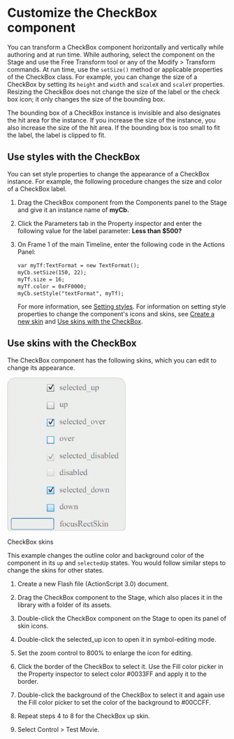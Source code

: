 # Customize the CheckBox component

You can transform a CheckBox component horizontally and vertically while
authoring and at run time. While authoring, select the component on the Stage
and use the Free Transform tool or any of the Modify \> Transform commands. At
run time, use the `setSize()` method or applicable properties of the CheckBox
class. For example, you can change the size of a CheckBox by setting its
`height` and `width` and `scaleX` and `scaleY` properties. Resizing the CheckBox
does not change the size of the label or the check box icon; it only changes the
size of the bounding box.

The bounding box of a CheckBox instance is invisible and also designates the hit
area for the instance. If you increase the size of the instance, you also
increase the size of the hit area. If the bounding box is too small to fit the
label, the label is clipped to fit.

## Use styles with the CheckBox

You can set style properties to change the appearance of a CheckBox instance.
For example, the following procedure changes the size and color of a CheckBox
label.

1.  Drag the CheckBox component from the Components panel to the Stage and give
    it an instance name of **myCb.**

2.  Click the Parameters tab in the Property inspector and enter the following
    value for the label parameter: **Less than \$500?**

3.  On Frame 1 of the main Timeline, enter the following code in the Actions
    Panel:

        var myTf:TextFormat = new TextFormat();
        myCb.setSize(150, 22);
        myTf.size = 16;
        myTf.color = 0xFF0000;
        myCb.setStyle("textFormat", myTf);

    For more information, see [Setting styles](./setting-styles.md). For
    information on setting style properties to change the component's icons and
    skins, see [Create a new skin](./about-skins.md#create-a-new-skin) and
    [Use skins with the CheckBox](#use-skins-with-the-checkbox).

## Use skins with the CheckBox

The CheckBox component has the following skins, which you can edit to change its
appearance.

![](../img/cu_ch_skins.png)

<caption>CheckBox skins</caption>

This example changes the outline color and background color of the component in
its `up` and `selectedUp` states. You would follow similar steps to change the
skins for other states.

1.  Create a new Flash file (ActionScript 3.0) document.

2.  Drag the CheckBox component to the Stage, which also places it in the
    library with a folder of its assets.

3.  Double-click the CheckBox component on the Stage to open its panel of skin
    icons.

4.  Double-click the selected_up icon to open it in symbol-editing mode.

5.  Set the zoom control to 800% to enlarge the icon for editing.

6.  Click the border of the CheckBox to select it. Use the Fill color picker in
    the Property inspector to select color \#0033FF and apply it to the border.

7.  Double-click the background of the CheckBox to select it and again use the
    Fill color picker to set the color of the background to \#00CCFF.

8.  Repeat steps 4 to 8 for the CheckBox up skin.

9.  Select Control \> Test Movie.
